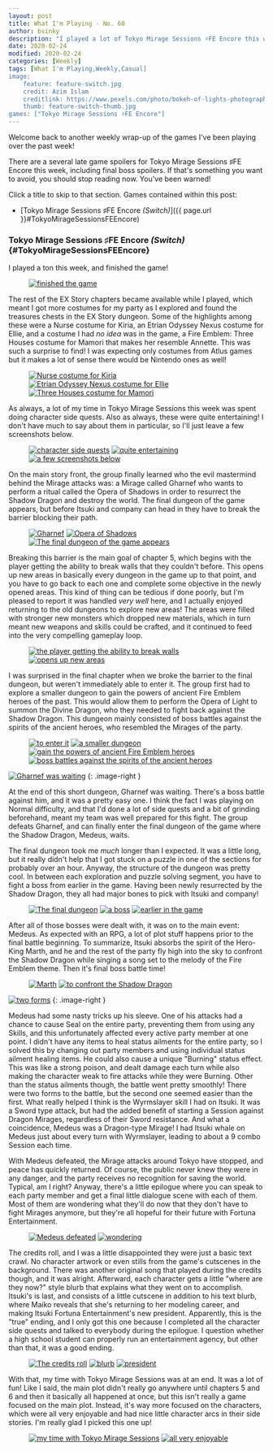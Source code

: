 ```yaml
---
layout: post
title: What I'm Playing - No. 60
author: bsinky
description: "I played a lot of Tokyo Mirage Sessions ♯FE Encore this week!"
date: 2020-02-24
modified: 2020-02-24
categories: [Weekly]
tags: [What I'm Playing,Weekly,Casual]
image:
    feature: feature-switch.jpg
    credit: Azim Islam
    creditlink: https://www.pexels.com/photo/bokeh-of-lights-photography-1210276/
    thumb: feature-switch-thumb.jpg
games: ["Tokyo Mirage Sessions ♯FE Encore"]
---
```


Welcome back to another weekly wrap-up of the games I've been playing over the
past week!

There are a several late game spoilers for Tokyo Mirage Sessions ♯FE Encore this
week, including final boss spoilers. If that's something you want to avoid, you
should stop reading now. You've been warned!

Click a title to skip to that section. Games contained within this post:

 - [Tokyo Mirage Sessions ♯FE Encore *(Switch)*]({{ page.url }}#TokyoMirageSessionsFEEncore)

<!--more-->

### Tokyo Mirage Sessions ♯FE Encore *(Switch)*    {#TokyoMirageSessionsFEEncore}

I played a ton this week, and finished the game!

<figure class="half center">
    <a href="https://i.imgur.com/419nSBC.jpg"><img src="https://i.imgur.com/419nSBCm.jpg" alt="finished the game"/>
    </a>
</figure>

The rest of the EX Story chapters became available while I played, which meant I
got more costumes for my party as I explored and found the treasures chests in
the EX Story dungeon. Some of the highlights among these were a Nurse costume
for Kiria, an Etrian Odyssey Nexus costume for Ellie, and a costume I had *no
idea* was in the game, a Fire Emblem: Three Houses costume for Mamori that makes
her resemble Annette. This was such a surprise to find! I was expecting only
costumes from Atlus games but it makes a lot of sense there would be Nintendo
ones as well!

<figure class="third">
    <a href="https://i.imgur.com/yHpVBDE.jpg"><img src="https://i.imgur.com/yHpVBDEm.jpg" alt="Nurse costume for Kiria"/></a>
    <a href="https://i.imgur.com/BxQTXZo.jpg"><img src="https://i.imgur.com/BxQTXZom.jpg" alt="Etrian Odyssey Nexus costume for Ellie"/></a>
    <a href="https://i.imgur.com/V46Bpst.jpg"><img src="https://i.imgur.com/V46Bpstm.jpg" alt="Three Houses costume for Mamori"/></a>
</figure>

As always, a lot of my time in Tokyo Mirage Sessions this week was spent doing
character side quests. Also as always, these were quite entertaining! I don't
have much to say about them in particular, so I'll just leave a few screenshots
below.

<figure class="third">
    <a href="https://i.imgur.com/YJ5ti71.jpg"><img src="https://i.imgur.com/YJ5ti71m.jpg" alt="character side quests"/></a>
    <a href="https://i.imgur.com/XwRSlVR.jpg"><img src="https://i.imgur.com/XwRSlVRm.jpg" alt="quite entertaining"/></a>
    <a href="https://i.imgur.com/DJ8UBuV.jpg"><img src="https://i.imgur.com/DJ8UBuVm.jpg" alt="a few screenshots below"/></a>
</figure>

On the main story front, the group finally learned who the evil mastermind
behind the Mirage attacks was: a Mirage called Gharnef who wants to perform a
ritual called the Opera of Shadows in order to resurrect the Shadow Dragon and
destroy the world. The final dungeon of the game appears, but before Itsuki and
company can head in they have to break the barrier blocking their path.

<figure class="third">
    <a href="https://i.imgur.com/2sXqc7S.jpg"><img src="https://i.imgur.com/2sXqc7Sm.jpg" alt="Gharnef"/></a>
    <a href="https://i.imgur.com/qLh19vB.jpg"><img src="https://i.imgur.com/qLh19vBm.jpg" alt="Opera of Shadows"/></a>
    <a href="https://i.imgur.com/LUO0Dc4.jpg"><img src="https://i.imgur.com/LUO0Dc4m.jpg" alt="The final dungeon of the game appears"/></a>
</figure>

Breaking this barrier is the main goal of chapter 5, which begins with the
player getting the ability to break walls that they couldn't before. This opens
up new areas in basically every dungeon in the game up to that point, and you
have to go back to each one and complete some objective in the newly opened
areas. This kind of thing can be tedious if done poorly, but I'm pleased to
report it was handled *very well* here, and I actually enjoyed returning to the
old dungeons to explore new areas! The areas were filled with stronger new
monsters which dropped new materials, which in turn meant new weapons and skills
could be crafted, and it continued to feed into the very compelling gameplay
loop.

<figure class="half">
    <a href="https://i.imgur.com/3G9mtYt.jpg"><img src="https://i.imgur.com/3G9mtYtm.jpg" alt="the player getting the ability to break walls"/></a>
    <a href="https://i.imgur.com/Dwij36i.jpg"><img src="https://i.imgur.com/Dwij36im.jpg" alt="opens up new areas"/></a>
</figure>

I was surprised in the final chapter when we broke the barrier to the final
dungeon, but weren't immediately able to enter it. The group first had to
explore a smaller dungeon to gain the powers of ancient Fire Emblem heroes of
the past. This would allow them to perform the Opera of Light to summon the
Divine Dragon, who they needed to fight back against the Shadow Dragon. This
dungeon mainly consisted of boss battles against the spirits of the ancient
heroes, who resembled the Mirages of the party.

<figure class="half">
    <a href="https://i.imgur.com/5cb75Hx.jpg"><img src="https://i.imgur.com/5cb75Hxm.jpg" alt="to enter it"/></a>
    <a href="https://i.imgur.com/BgNXovQ.jpg"><img src="https://i.imgur.com/BgNXovQm.jpg" alt="a smaller dungeon"/></a>
    <a href="https://i.imgur.com/3NCSsTm.jpg"><img src="https://i.imgur.com/3NCSsTmm.jpg" alt="gain the powers of ancient Fire Emblem heroes"/></a>
    <a href="https://i.imgur.com/0FrT8jQ.jpg"><img src="https://i.imgur.com/0FrT8jQm.jpg" alt="boss battles against the spirits of the ancient heroes"/></a>
</figure>

[![Gharnef was waiting](https://i.imgur.com/7deVIrrm.jpg)](https://i.imgur.com/7deVIrr.jpg)
{: .image-right }

At the end of this short dungeon, Gharnef was waiting. There's a boss battle
against him, and it was a pretty easy one. I think the fact I was playing on
Normal difficulty, and that I'd done a lot of side quests and a bit of grinding
beforehand, meant my team was well prepared for this fight. The group defeats
Gharnef, and can finally enter the final dungeon of the game where the Shadow
Dragon, Medeus, waits.

The final dungeon took me *much* longer than I expected. It was a little long,
but it really didn't help that I got stuck on a puzzle in one of the sections
for probably over an hour. Anyway, the structure of the dungeon was pretty cool.
In between each exploration and puzzle solving segment, you have to fight a boss
from earlier in the game. Having been newly resurrected by the Shadow Dragon,
they all had major bones to pick with Itsuki and company!

<figure class="third">
    <a href="https://i.imgur.com/KiNmOxt.jpg"><img src="https://i.imgur.com/KiNmOxtm.jpg" alt="The final dungeon"/></a>
    <a href="https://i.imgur.com/mpqss8z.jpg"><img src="https://i.imgur.com/mpqss8zm.jpg" alt="a boss"/></a>
    <a href="https://i.imgur.com/QH6Ee7D.jpg"><img src="https://i.imgur.com/QH6Ee7Dm.jpg" alt="earlier in the game"/></a>
</figure>

After all of those bosses were dealt with, it was on to the main event: Medeus.
As expected with an RPG, a lot of plot stuff happens prior to the final battle
beginning. To summarize, Itsuki absorbs the spirit of the Hero-King Marth, and
he and the rest of the party fly high into the sky to confront the Shadow Dragon
while singing a song set to the melody of the Fire Emblem theme. Then it's final
boss battle time!

<figure class="half">
    <a href="https://i.imgur.com/wv5cmbl.jpg"><img src="https://i.imgur.com/wv5cmblm.jpg" alt="Marth"/></a>
    <a href="https://i.imgur.com/QSglK8j.jpg"><img src="https://i.imgur.com/QSglK8jm.jpg" alt="to confront the Shadow Dragon"/></a>
</figure>

[![two forms](https://i.imgur.com/Mjifwdhm.jpg)](https://i.imgur.com/Mjifwdh.jpg)
{: .image-right }

Medeus had some nasty tricks up his sleeve. One of his attacks had a chance to
cause Seal on the entire party, preventing them from using any Skills, and this
unfortunately affected every active party member at one point. I didn't have any
items to heal status ailments for the entire party, so I solved this by changing
out party members and using individual status ailment healing items. He could
also cause a unique "Burning" status effect. This was like a strong poison, and
dealt damage each turn while also making the character weak to fire attacks
while they were Burning. Other than the status ailments though, the battle went
pretty smoothly! There were two forms to the battle, but the second one seemed
easier than the first. What really helped I think is the Wyrmslayer skill I had
on Itsuki. It was a Sword type attack, but had the added benefit of starting a
Session against Dragon Mirages, regardless of their Sword resistance. And what a
coincidence, Medeus was a Dragon-type Mirage! I had Itsuki whale on Medeus just
about every turn with Wyrmslayer, leading to about a 9 combo Session each time.

With Medeus defeated, the Mirage attacks around Tokyo have stopped, and peace
has quickly returned. Of course, the public never knew they were in any danger,
and the party receives no recognition for saving the world. Typical, am I right?
Anyway, there's a little epilogue where you can speak to each party member and
get a final little dialogue scene with each of them. Most of them are wondering
what they'll do now that they don't have to fight Mirages anymore, but they're
all hopeful for their future with Fortuna Entertainment.

<figure class="half">
    <a href="https://i.imgur.com/2GYSv5u.jpg"><img src="https://i.imgur.com/2GYSv5um.jpg" alt="Medeus defeated"/></a>
    <a href="https://i.imgur.com/wjNf9dW.jpg"><img src="https://i.imgur.com/wjNf9dWm.jpg" alt="wondering"/></a>
</figure>

The credits roll, and I was a little disappointed they were just a basic text
crawl. No character artwork or even stills from the game's cutscenes in the
background. There was another original song that played during the credits
though, and it was alright. Afterward, each character gets a little "where are
they now?" style blurb that explains what they went on to accomplish. Itsuki's
is last, and consists of a little cutscene in addition to his text blurb, where
Maiko reveals that she's returning to her modeling career, and making Itsuki
Fortuna Entertainment's new president. Apparently, this is the "true" ending,
and I only got this one because I completed all the character side quests and
talked to everybody during the epilogue. I question whether a high school
student can properly run an entertainment agency, but other than that, it was a
good ending.

<figure class="third">
    <a href="https://i.imgur.com/NnSvIwD.jpg"><img src="https://i.imgur.com/NnSvIwDm.jpg" alt="The credits roll"/></a>
    <a href="https://i.imgur.com/cQr9rrn.jpg"><img src="https://i.imgur.com/cQr9rrnm.jpg" alt="blurb"/></a>
    <a href="https://i.imgur.com/Owrg1K1.jpg"><img src="https://i.imgur.com/Owrg1K1m.jpg" alt="president"/></a>
</figure>

With that, my time with Tokyo Mirage Sessions was at an end. It was a lot of
fun! Like I said, the main plot didn't really go anywhere until chapters 5 and 6
and then it basically all happened at once, but this isn't really a game focused
on the main plot. Instead, it's way more focused on the characters, which were
all very enjoyable and had nice little character arcs in their side stories. I'm
really glad I picked this one up!

<figure class="half">
    <a href="https://i.imgur.com/hciZQWs.jpg"><img src="https://i.imgur.com/hciZQWsm.jpg" alt="my time with Tokyo Mirage Sessions"/></a>
    <a href="https://i.imgur.com/EWJvKXC.jpg"><img src="https://i.imgur.com/EWJvKXCm.jpg" alt="all very enjoyable"/></a>
</figure>

